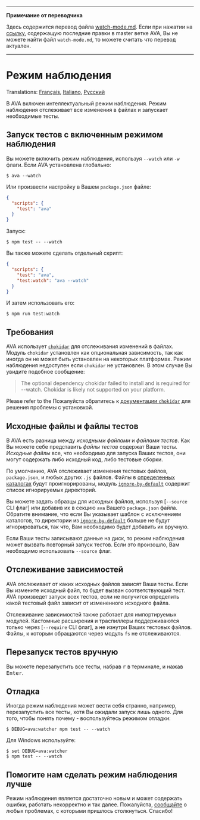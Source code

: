 ___
**Примечание от переводчика**

Здесь содержится перевод файла [watch-mode.md](https://github.com/sindresorhus/ava/blob/master/docs/recipes/watch-mode.md). Если при нажатии на [ссылку](https://github.com/sindresorhus/ava/compare/d74335e8d841e31f288930ddd3eb27210d63bec5...master#diff-92da4f3d087d796fdf4a45be88586b62), содержащую последние правки в master ветке AVA, Вы не можете найти файл `watch-mode.md`, то можете считать что перевод актуален.
___
# Режим наблюдения

Translations: [Français](https://github.com/sindresorhus/ava-docs/blob/master/fr_FR/docs/recipes/watch-mode.md), [Italiano](https://github.com/sindresorhus/ava-docs/blob/master/it_IT/recipes/watch-mode.md), [Русский](https://github.com/sindresorhus/ava-docs/blob/master/ru_RU/docs/recipes/watch-mode.md)

В AVA включен интеллектуальный режим наблюдения. Режим наблюдения отслеживает все изменения в файлах и запускает необходимые тесты.

## Запуск тестов с включенным режимом наблюдения

Вы можете включить режим наблюдения, используя `--watch` или `-w` флаги. Если AVA установлена глобально:

```console
$ ava --watch
```

Или произвести настройку в Вашем `package.json` файле:

```json
{
  "scripts": {
    "test": "ava"
  }
}
```

Запуск:

```console
$ npm test -- --watch
```

Вы также можете сделать отдельный скрипт:

```json
{
  "scripts": {
    "test": "ava",
    "test:watch": "ava --watch"
  }
}
```

И затем использовать его:

```console
$ npm run test:watch
```

## Требования

AVA использует [`chokidar`] для отслеживания изменений в файлах. Модуль `chokidar` установлен как опциональная зависимость, так как иногда он не может быть установлен на некоторых платформах. Режим наблюдения недоступен если `chokidar` не установлен. В этом случае Вы увидите подобное сообщение:

> The optional dependency chokidar failed to install and is required for --watch. Chokidar is likely not supported on your platform.

Please refer to the Пожалуйста обратитесь к [документации `chokidar`][`chokidar`] для решения проблемы с установкой.

## Исходные файлы и файлы тестов

В AVA есть разница между *исходными файлами* и *файлами тестов*. Как Вы можете себе представить *файлы тестов* содержат Ваши тесты. *Исходные файлы* все, что необходимо для запуска Ваших тестов, они могут содержать либо исходный код, либо тестовые сборки.

По умолчанию, AVA отслеживает изменения тестовых файлов, `package.json`, и любых других `.js` файлов. Файлы в [определенных каталогах](https://github.com/novemberborn/ignore-by-default/blob/master/index.js) будут проигнорированы, модуль [`ignore-by-default`] содержит список игнорируемых директорий.

Вы можете задать образцы для исходных файлов, используя [`--source` CLI флаг] или добавив их в секцию `ava` Вашего `package.json` файла. Обратите внимание, что если Вы указывает шаблон с исключением каталогов, то директории из [`ignore-by-default`] больше не будут игнорироваться, так что, Вам необходимо будет добавить их вручную.

Если Ваши тесты записывают данные на диск, то режим наблюдения может вызвать повторный запуск тестов. Если это произошло, Вам необходимо использовать `--source` флаг.

## Отслеживание зависимостей

AVA отслеживает от каких исходных файлов зависят Ваши тесты. Если Вы измените исходный файл, то будет вызван соответствующий тест. AVA произведет запуск всех тестов, если не получится определить какой тестовый файл зависит от измененного исходного файла.

Отслеживание зависимостей также работает для импортируемых модулей. Кастомные расширения и траспиллеры поддерживаются только через [`--require` CLI флаг], а не изнутри Ваших тестовых файлов. Файлы, к которым обращаются через модуль `fs` не отслеживаются.

## Перезапуск тестов вручную

Вы можете перезапустить все тесты, набрав <kbd>r</kbd> в терминале, и нажав <kbd>Enter</kbd>.

## Отладка

Иногда режим наблюдения может вести себя странно, например, перезапустить все тесты, хотя Вы ожидали запуск лишь одного. Для того, чтобы понять почему - воспользуйтесь режимом отладки:

```console
$ DEBUG=ava:watcher npm test -- --watch
```

Для Windows используйте:

```console
$ set DEBUG=ava:watcher
$ npm test -- --watch
```

## Помогите нам сделать режим наблюдения лучше

Режим наблюдения является достаточно новым и может содержать ошибки, работать некорректно и так далее. Пожалуйста,  [сообщайте](https://github.com/sindresorhus/ava/issues) о любых проблемах, с которыми пришлось столкнуться. Спасибо!

[`chokidar`]: https://github.com/paulmillr/chokidar
[`ignore-by-default`]: https://github.com/novemberborn/ignore-by-default
[`--require` CLI flag]: https://github.com/sindresorhus/ava#cli
[`--source` CLI flag]: https://github.com/sindresorhus/ava#cli
